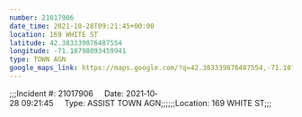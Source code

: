 ```yaml
---
number: 21017906
date_time: 2021-10-28T09:21:45+00:00
location: 169 WHITE ST
latitude: 42.383339876487554
longitude: -71.18798093459941
type: TOWN AGN
google_maps_link: https://maps.google.com/?q=42.383339876487554,-71.18798093459941
---
```


;;;Incident #: 21017906     Date: 2021‐10‐28 09:21:45     Type: ASSIST TOWN AGN;;;;;;Location: 169 WHITE ST;;;
